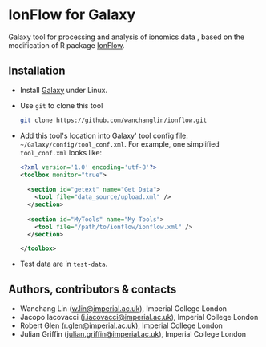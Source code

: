 # IonFlow for Galaxy #

Galaxy tool for processing and analysis of ionomics data , based on the
modification of R package [IonFlow](https://github.com/AlinaPeluso/MetaboFlow). 

## Installation ##

- Install [Galaxy](https://github.com/galaxyproject/galaxy) under Linux.

- Use `git` to clone this tool

  ```bash
  git clone https://github.com/wanchanglin/ionflow.git
  ```

- Add this tool's location into Galaxy' tool config file:
  `~/Galaxy/config/tool_conf.xml`. For example, one simplified
  `tool_conf.xml` looks like:

  ```xml
  <?xml version='1.0' encoding='utf-8'?>
  <toolbox monitor="true">
    
    <section id="getext" name="Get Data">
      <tool file="data_source/upload.xml" />
    </section>
    
    <section id="MyTools" name="My Tools">
      <tool file="/path/to/ionflow/ionflow.xml" />
    </section>

  </toolbox>
  ```

- Test data are in `test-data`.

## Authors, contributors & contacts ##

- Wanchang Lin (w.lin@imperial.ac.uk), Imperial College London
- Jacopo Iacovacci (j.iacovacci@imperial.ac.uk), Imperial College London
- Robert Glen (r.glen@imperial.ac.uk), Imperial College London
- Julian Griffin (julian.griffin@imperial.ac.uk), Imperial College London
